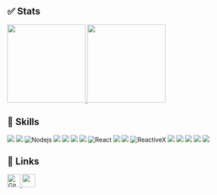 
## ✅ Stats
<a href="https://github.com/AliM-01">
  <img height="180em" src="https://github-readme-stats.vercel.app/api?username=AliM-01&show_icons=true&theme=gotham&count_private=true&hide_border=true" />
  <img height="180em" src="https://github-readme-stats.vercel.app/api/top-langs/?username=AliM-01&theme=gotham&layout=compact&hide_border=true&hide=scss" />
</a>

## 🔭 Skills
<p>
  <img src="https://img.shields.io/badge/-csharp-blueviolet?style=flat-square&logo=csharp&logoColor=ffffff" />
  <img src="https://img.shields.io/badge/-.NET-blueviolet?style=flat-square&logo=dotnet" />
  <img alt="Nodejs" src="https://img.shields.io/badge/-Nodejs-43853d?style=flat-square&logo=Node.js&logoColor=white" />
  <img src="https://img.shields.io/badge/-JavaScript-black?style=flat-square&logo=javascript" />
  <img src="https://img.shields.io/npm/types/typescript?color=007acc&label=%20%20%20&logo=typescript&logoColor=ffffff&style=flat-square" />
  <img src="https://img.shields.io/badge/-docker-2299EF?style=flat-square&logo=docker&logoColor=ffffff" />
  <img src="https://img.shields.io/badge/-Angular-DD0031?style=flat-square&logo=angular" />
  <img alt="React" src="https://img.shields.io/badge/-React-45b8d8?style=flat-square&logo=react&logoColor=white" />
  <img src="https://img.shields.io/badge/-Blazor-5B2C90?style=flat-square&logo=blazor&logoColor=ffffff" />
  <img src="https://img.shields.io/badge/-Bootstrap-680FE8?style=flat-square&logo=Bootstrap&logoColor=ffffff" />
  <img alt="ReactiveX" src="https://img.shields.io/badge/-RxJs-B7178C?style=flat-square&logo=reactivex&logoColor=white" />
  <img src="https://img.shields.io/badge/-RabbitMQ-FF6600?style=flat-square&logo=rabbitmq&logoColor=ffffff" />
  <img src="https://img.shields.io/badge/-Apache Kafka-white?style=flat-square&logo=apachekafka&logoColor=000" />
  <img src="https://img.shields.io/badge/-Mongodb-3E9430?style=flat-square&logo=mongodb&logoColor=ffffff" />
  <img src="https://img.shields.io/badge/-Sql%20Server-FED670?style=flat-square&logo=microsoft-sql-server&logoColor=000000" />
  <img src="https://img.shields.io/badge/-Redis-D93024?style=flat-square&logo=redis&logoColor=ffffff" />
</p>

## 🔗 Links

<p>
    <a href="https://github.com/AliM-01" target="_blank">
        <img alt="Github" src="https://img.shields.io/badge/GitHub-%2312100E.svg?&style=for-the-badge&logo=Github&logoColor=white" height="30" />
    </a>
    <a href="https://stackoverflow.com/users/14353529" target="_blank">
        <img src="https://img.shields.io/badge/-STACKOVERFLOW-important?style=for-the-badge&logo=stackoverflow&logoColor=white" height="30" />
    </a>
</p>

